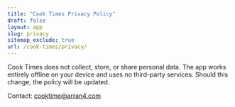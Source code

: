 ```yaml
---
title: "Cook Times Privacy Policy"
draft: false
layout: app
slug: privacy
sitemap_exclude: true
url: /cook-times/privacy/
---
```


Cook Times does not collect, store, or share personal data. The app works entirely offline on your device and uses no third-party services. Should this change, the policy will be updated.

Contact: cooktime@arran4.com
